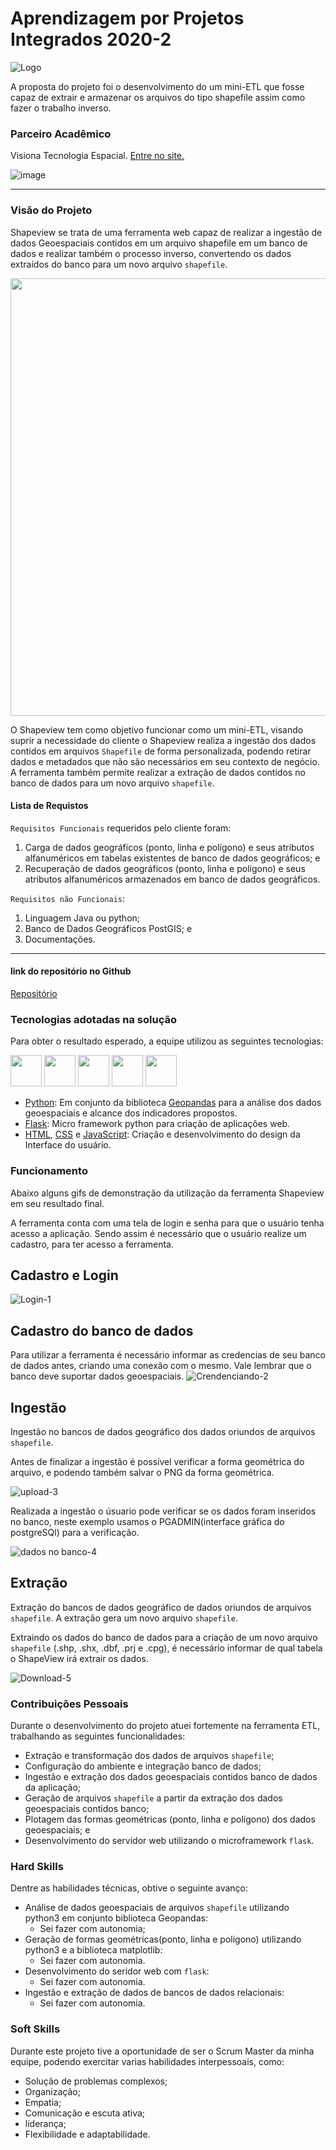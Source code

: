 # Aprendizagem por Projetos Integrados 2020-2
![Logo](https://user-images.githubusercontent.com/56441534/138449995-c249e266-cdb5-4cdb-a018-45b64c0ae2c3.png)

A proposta do projeto foi o desenvolvimento do um  mini-ETL que fosse capaz de extrair e armazenar os arquivos do tipo shapefile assim como fazer o trabalho inverso.

### Parceiro Acadêmico
Visiona Tecnologia Espacial.
[Entre no site.](https://www.visionaespacial.com.br/)

![image](https://user-images.githubusercontent.com/56441428/138607718-7ec64ecd-adbc-4dee-8a2b-dc1bb70248d1.png)


***

### Visão do Projeto
Shapeview se trata de uma ferramenta web capaz de realizar a ingestão de dados Geoespaciais contidos em um arquivo shapefile em um banco de dados e realizar também o processo inverso, convertendo os dados extraídos do banco para um novo arquivo `shapefile`.

<img src="https://user-images.githubusercontent.com/58118956/100612612-05759b00-32f2-11eb-992a-c1380029209a.png" width="700"/>

O Shapeview tem como objetivo funcionar como um mini-ETL, visando suprir a necessidade do cliente o Shapeview realiza a ingestão dos dados contidos em arquivos `Shapefile` de forma personalizada, podendo retirar dados e metadados que não são necessários em seu contexto de negócio.
A ferramenta também permite realizar a extração de dados contidos no banco de dados para um novo arquivo `shapefile`.

#### Lista de Requistos 

`Requisitos Funcionais` requeridos pelo cliente foram:
1. Carga de dados geográficos (ponto, linha e polígono) e seus atributos alfanuméricos em tabelas existentes de banco de dados geográficos; e
2. Recuperação de dados geográficos (ponto, linha e polígono) e seus atributos alfanuméricos armazenados em banco de dados geográficos.

`Requisitos não Funcionais`:
1. Linguagem Java ou python; 
2. Banco de Dados Geográficos PostGIS; e
3. Documentações.

***

#### link do repositório no Github
[Repositório](https://github.com/Mateus-Prestes/ShapeView)


### Tecnologias adotadas na solução
Para obter o resultado esperado, a equipe utilizou as seguintes tecnologias:
<p float="left">
    <img src="https://cdn.jsdelivr.net/gh/devicons/devicon/icons/python/python-original.svg" width="50"/> 
    <img src="https://cdn.jsdelivr.net/gh/devicons/devicon/icons/flask/flask-original.svg" width="50"/>
    <img src="https://cdn.jsdelivr.net/gh/devicons/devicon/icons/html5/html5-original.svg" width="50"/>
    <img src="https://cdn.jsdelivr.net/gh/devicons/devicon/icons/css3/css3-original.svg" width="50"/>
    <img src="https://cdn.jsdelivr.net/gh/devicons/devicon/icons/javascript/javascript-original.svg" width="50"/>
</p>

- [Python](https://www.python.org/): Em conjunto da biblioteca [Geopandas](https://geopandas.org/) para a análise dos dados geoespaciais e alcance dos indicadores propostos.
- [Flask](https://flask.palletsprojects.com/en/2.0.x/): Micro framework python para criação de aplicações web.
- [HTML](https://devdocs.io/html/), [CSS](https://devdocs.io/css/) e [JavaScript](https://www.javascript.com/): Criação e desenvolvimento do design da Interface do usuário.

### Funcionamento

Abaixo alguns gifs de demonstração da utilização da ferramenta Shapeview em seu resultado final.

A ferramenta conta com uma tela de login e senha para que o usuário tenha acesso a aplicação. Sendo assim é necessário que o usuário realize um cadastro, para ter acesso a ferramenta.

## Cadastro e Login
![Login-1](https://user-images.githubusercontent.com/56441534/138462716-afa4f79b-5a7d-40b6-9982-7071159ef908.gif)

## Cadastro do banco de dados
Para utilizar a ferramenta é necessário informar as credencias de seu banco de dados antes, criando uma conexão com o mesmo. Vale lembrar que o banco deve suportar dados geoespaciais.
![Crendenciando-2](https://user-images.githubusercontent.com/56441534/138464110-b5f063ac-0572-4d44-9a76-8725ebdaf78f.gif)

## Ingestão
Ingestão no bancos de dados geográfico dos dados oriundos de arquivos `shapefile`.

Antes de finalizar a ingestão é possível verificar a forma geométrica do arquivo, e podendo também salvar o PNG da forma geométrica.

![upload-3](https://user-images.githubusercontent.com/56441534/138463610-ac397e3d-9855-4dea-ae2d-28239f940b7e.gif)

Realizada a ingestão o úsuario pode verificar se os dados foram inseridos no banco, neste exemplo usamos o PGADMIN(interface gráfica do postgreSQl) para a verificação.

![dados no banco-4](https://user-images.githubusercontent.com/56441534/138463858-700d641b-63a3-46bb-b19a-d07cf7b99a9c.gif)

## Extração
Extração do bancos de dados geográfico de dados oriundos de arquivos `shapefile`. A extração gera um novo arquivo `shapefile`.

Extraindo os dados do banco de dados para a criação de um novo arquivo `shapefile` (.shp, .shx, .dbf, .prj e .cpg), é necessário informar de qual tabela o ShapeView irá extrair os dados.

![Download-5](https://user-images.githubusercontent.com/56441534/138464037-0ba802fd-d0f0-4c42-9565-acfdd1bdf3be.gif)


### Contribuições Pessoais
Durante o desenvolvimento do projeto atuei fortemente na ferramenta ETL, trabalhando as seguintes funcionalidades:
- Extração e transformação dos dados de arquivos `shapefile`;
- Configuração do ambiente e integração banco de dados;
- Ingestão e extração dos dados geoespaciais contidos banco de dados da aplicação;
- Geração de arquivos `shapefile` a partir da extração dos dados geoespaciais contidos banco;
- Plotagem das formas geométricas (ponto, linha e polígono) dos dados geoespaciais; e
- Desenvolvimento do servidor web utilizando o microframework `flask`.

### Hard Skills
Dentre as habilidades técnicas, obtive o seguinte avanço:
- Análise de dados geoespaciais de arquivos `shapefile` utilizando python3 em conjunto biblioteca Geopandas:
    - Sei fazer com autonomia;
- Geração de formas geométricas(ponto, linha e polígono) utilizando python3 e a biblioteca matplotlib:
    - Sei fazer com autonomia.
- Desenvolvimento do seridor web com `flask`:
    - Sei fazer com autonomia.
- Ingestão e extração de dados de bancos de dados relacionais:
    - Sei fazer com autonomia.

### Soft Skills
Durante este projeto tive a oportunidade de ser o Scrum Master da minha equipe, podendo exercitar varias habilidades interpessoais, como:
- Solução de problemas complexos;
- Organização;
- Empatia;
- Comunicação e escuta ativa;
- liderança;
- Flexibilidade e adaptabilidade.
